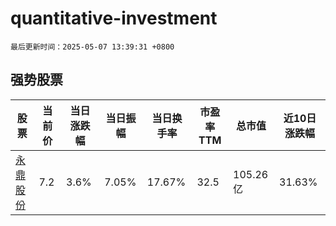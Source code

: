 # quantitative-investment

`最后更新时间：2025-05-07 13:39:31 +0800`

## 强势股票

|股票|当前价|当日涨跌幅|当日振幅|当日换手率|市盈率TTM|总市值|近10日涨跌幅|
|----|----|----|----|----|----|----|----|
|[永鼎股份](https://xueqiu.com/S/SH600105)|7.2|3.6%|7.05%|17.67%|32.5|105.26亿|31.63%|
